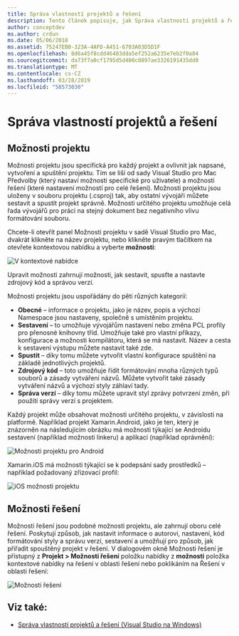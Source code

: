 ```yaml
---
title: Správa vlastností projektů a řešení
description: Tento článek popisuje, jak Správa vlastností projektů a řešení v sadě Visual Studio pro Mac
author: conceptdev
ms.author: crdun
ms.date: 05/06/2018
ms.assetid: 75247EB8-323A-4AFD-A451-6703A03D5D1F
ms.openlocfilehash: 8d6a45f8cdd46483dda5ef252a6235e7eb2f0a04
ms.sourcegitcommit: da73f7a0cf1795d5d400c0897ae3326191435dd0
ms.translationtype: MT
ms.contentlocale: cs-CZ
ms.lasthandoff: 03/28/2019
ms.locfileid: "58573030"
---
```

# <a name="managing-project-and-solution-properties"></a>Správa vlastností projektů a řešení

## <a name="project-options"></a>Možnosti projektu

Možnosti projektu jsou specifická pro každý projekt a ovlivnit jak napsané, vytvoření a spuštění projektu. Tím se liší od sady Visual Studio pro Mac Předvolby (který nastaví možnosti specifické pro uživatele) a možnosti řešení (které nastavení možností pro celé řešení). Možnosti projektu jsou uloženy v souboru projektu (.csproj) tak, aby ostatní vývojáři můžete sestavit a spustit projekt správně. Možnosti určitého projektu umožňuje celá řada vývojářů pro práci na stejný dokument bez negativního vlivu formátování souboru.

Chcete-li otevřít panel Možnosti projektu v sadě Visual Studio pro Mac, dvakrát klikněte na název projektu, nebo klikněte pravým tlačítkem na otevřete kontextovou nabídku a vyberte **možnosti**:

![V kontextové nabídce](media/projects-and-solutions-image2.png)

Upravit možnosti zahrnují možnosti, jak sestavit, spusťte a nastavte zdrojový kód a správou verzí.

Možnosti projektu jsou uspořádány do pěti různých kategorií:

* **Obecné** – informace o projektu, jako je název, popis a výchozí Namespace jsou nastaveny, společně s umístěním projektu.
* **Sestavení** – to umožňuje vývojářům nastavení nebo změna PCL profily pro přenosné knihovny tříd. Umožňuje také pro vlastní příkazy, konfigurace a možnosti kompilátoru, která se má nastavit. Název a cesta k sestavení výstupu můžete nastavit také zde.
* **Spustit** – díky tomu můžete vytvořit vlastní konfigurace spuštění na základě jednotlivých projektů.
* **Zdrojový kód** – toto umožňuje řídit formátování mnoha různých typů souborů a zásady vytváření názvů. Můžete vytvořit také zásady vytváření názvů a výchozí styly záhlaví tady.
* **Správa verzí** – díky tomu můžete upravit styl zprávy potvrzení změn, při použití správy verzí s projektem.

Každý projekt může obsahovat možnosti určitého projektu, v závislosti na platformě. Například projekt Xamarin.Android, jako je ten, který je znázorněn na následujícím obrázku má možnosti týkající se Androidu sestavení (například možnosti linkeru) a aplikací (například oprávnění):

![Možnosti projektu pro Android](media/projects-and-solutions-image5.png)

Xamarin.iOS má možnosti týkající se k podepsání sady prostředků – například požadovaný zřizovací profil:

![iOS možnosti projektu](media/projects-and-solutions-image6.png)

## <a name="solution-options"></a>Možnosti řešení

Možnosti řešení jsou podobné možnosti projektu, ale zahrnují oboru celé řešení. Poskytují způsob, jak nastavit informace o autorovi, nastavení, kód formátování styly a správu verzí, sestavení a umožňují pro způsob, jak přiřadit spouštěný projekt v řešení.  V dialogovém okně Možnosti řešení je přístupný z **Projekt > Možnosti řešení** položku nabídky z **možnosti** položka kontextové nabídky na řešení v oblasti řešení nebo poklikáním na Řešení v oblasti řešení:

![Možnosti řešení](media/projects-and-solutions-image7.png)

## <a name="see-also"></a>Viz také:

* [Správa vlastností projektů a řešení (Visual Studio na Windows)](/visualstudio/ide/managing-project-and-solution-properties)